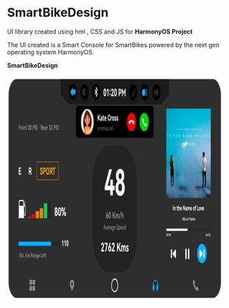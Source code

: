 # SmartBikeDesign


UI library created using hml , CSS and JS  for **HarmonyOS Project**

The UI created is a Smart Console for SmartBikes powered by the next gen operating system HarmonyOS.

**SmartBikeDesign**

 <img src="design.png" width="1016px" height="531px" alt="Alt text">

